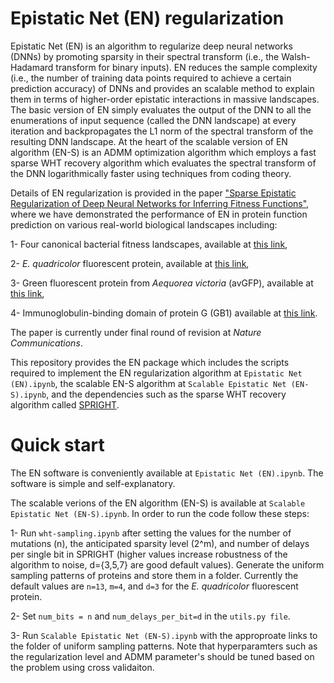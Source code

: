 # Epistatic Net (EN) regularization
Epistatic Net (EN) is an algorithm to regularize deep neural networks (DNNs) by promoting sparsity in their spectral transform (i.e., the Walsh-Hadamard transform for binary inputs). EN reduces the sample complexity (i.e., the number of training data points required to achieve a certain prediction accuracy) of DNNs and provides an scalable method to explain them in terms of higher-order epistatic interactions in massive landscapes. The basic version of EN simply evaluates the output of the DNN to all the enumerations of input sequence (called the DNN landscape) at every iteration and backpropagates the L1 norm of the spectral transform of the resulting DNN landscape. At the heart of the scalable version of EN algorithm (EN-S) is an ADMM optimization algorithm which employs a fast sparse WHT recovery algorithm which evaluates the spectral transform of the DNN logarithmically faster using techniques from coding theory.

Details of EN regularization is provided in the paper ["Sparse Epistatic Regularization of Deep Neural Networks for Inferring Fitness Functions"](<https://www.biorxiv.org/content/10.1101/2020.11.24.396994v3.abstract>), where we have demonstrated the performance of EN in protein function prediction on various real-world biological landscapes including: 

1- Four canonical bacterial fitness landscapes, available at [this link](<https://github.com/harmslab/notebooks-nonlinear-high-order-epistasis>),

2- *E. quadricolor* fluorescent protein, available at [this link](<https://doi.org/10.1038/s41467-019-12130-8>),

3- Green fluorescent protein from *Aequorea victoria* (avGFP), available at [this link](<https://doi.org/10.6084/m9.figshare.3102154.v1>),

4- Immunoglobulin-binding domain of protein G (GB1) available at [this link](<https://elifesciences.org/articles/16965/figures>).



The paper is currently under final round of revision at *Nature Communications*.

This repository provides the EN package which includes the scripts required to implement the EN regularization algorithm at `Epistatic Net (EN).ipynb`, the scalable EN-S algorithm at `Scalable Epistatic Net (EN-S).ipynb`, and the dependencies such as the sparse WHT recovery algorithm called [SPRIGHT](<https://arxiv.org/abs/1508.06336>).

# Quick start
The EN software is conveniently available at `Epistatic Net (EN).ipynb`. The software is simple and self-explanatory. 

The scalable verions of the EN algorithm (EN-S) is available at `Scalable Epistatic Net (EN-S).ipynb`. In order to run the code follow these steps:

1- Run `wht-sampling.ipynb` after setting the values for the number of mutations (n), the anticipated sparsity level (2^m), and number of delays per single bit in SPRIGHT (higher values increase robustness of the algorithm to noise, d={3,5,7} are good default values). Generate the uniform sampling patterns of proteins and store them in a folder. Currently the default values are `n=13`, `m=4`, and `d=3` for the *E. quadricolor* fluorescent protein.

2- Set `num_bits = n` and `num_delays_per_bit=d` in the `utils.py file`.

3- Run `Scalable Epistatic Net (EN-S).ipynb` with the approproate links to the folder of uniform sampling patterns. Note that hyperparamters such as the regularization level and ADMM parameter's should be tuned based on the problem using cross validaiton.


